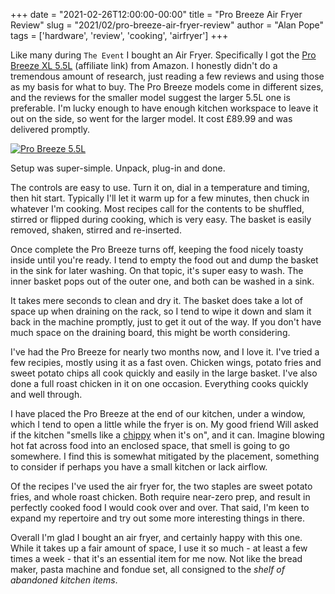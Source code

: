+++
date = "2021-02-26T12:00:00-00:00"
title = "Pro Breeze Air Fryer Review"
slug = "2021/02/pro-breeze-air-fryer-review"
author = "Alan Pope"
tags = ['hardware', 'review', 'cooking', 'airfryer']
+++

Like many during `The Event` I bought an Air Fryer. Specifically I got the [Pro Breeze XL 5.5L](https://geni.us/QafT3) (affiliate link) from Amazon. I honestly didn't do a tremendous amount of research, just reading a few reviews and using those as my basis for what to buy. The Pro Breeze models come in different sizes, and the reviews for the smaller model suggest the larger 5.5L one is preferable. I'm lucky enough to have enough kitchen workspace to leave it out on the side, so went for the larger model. It cost £89.99 and was delivered promptly.

[![Pro Breeze 5.5L](/blog/images/2021-02-26/probreeze.jpg)](https://geni.us/QafT3)

Setup was super-simple. Unpack, plug-in and done. 

The controls are easy to use. Turn it on, dial in a temperature and timing, then hit start. Typically I'll let it warm up for a few minutes, then chuck in whatever I'm cooking. Most recipes call for the contents to be shuffled, stirred or flipped during cooking, which is very easy. The basket is easily removed, shaken, stirred and re-inserted. 

Once complete the Pro Breeze turns off, keeping the food nicely toasty inside until you're ready. I tend to empty the food out and dump the basket in the sink for later washing. On that topic, it's super easy to wash. The inner basket pops out of the outer one, and both can be washed in a sink. 

It takes mere seconds to clean and dry it. The basket does take a lot of space up when draining on the rack, so I tend to wipe it down and slam it back in the machine promptly, just to get it out of the way. If you don't have much space on the draining board, this might be worth considering.

I've had the Pro Breeze for nearly two months now, and I love it. I've tried a few recipies, mostly using it as a fast oven. Chicken wings, potato fries and sweet potato chips all cook quickly and easily in the large basket. I've also done a full roast chicken in it on one occasion. Everything cooks quickly and well through.

I have placed the Pro Breeze at the end of our kitchen, under a window, which I tend to open a little while the fryer is on. My good friend Will asked if the kitchen "smells like a [chippy](https://en.wikipedia.org/wiki/Fish_and_chip_shop) when it's on", and it can. Imagine blowing hot fat across food into an enclosed space, that smell is going to go somewhere. I find this is somewhat mitigated by the placement, something to consider if perhaps you have a small kitchen or lack airflow.

Of the recipes I've used the air fryer for, the two staples are sweet potato fries, and whole roast chicken. Both require near-zero prep, and result in perfectly cooked food I would cook over and over. That said, I'm keen to expand my repertoire and try out some more interesting things in there.

Overall I'm glad I bought an air fryer, and certainly happy with this one. While it takes up a fair amount of space, I use it so much - at least a few times a week - that it's an essential item for me now. Not like the bread maker, pasta machine and fondue set, all consigned to the *shelf of abandoned kitchen items*.